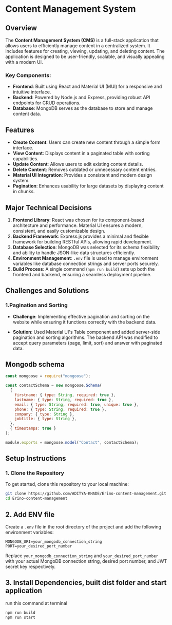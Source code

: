 # Content Management System

## Overview

The **Content Management System (CMS)** is a full-stack application that allows users to efficiently manage content in a centralized system. It includes features for creating, viewing, updating, and deleting content. The application is designed to be user-friendly, scalable, and visually appealing with a modern UI.

### Key Components:
- **Frontend**: Built using React and Material UI (MUI) for a responsive and intuitive interface.
- **Backend**: Powered by Node.js and Express, providing robust API endpoints for CRUD operations.
- **Database**: MongoDB serves as the database to store and manage content data.


## Features
- **Create Content**: Users can create new content through a simple form interface.
- **View Content**: Displays content in a paginated table with sorting capabilities.
- **Update Content**: Allows users to edit existing content details.
- **Delete Content**: Removes outdated or unnecessary content entries.
- **Material UI Integration**: Provides a consistent and modern design system.
- **Pagination**: Enhances usability for large datasets by displaying content in chunks.


## Major Technical Decisions

1. **Frontend Library**: React was chosen for its component-based architecture and performance. Material UI ensures a modern, consistent, and easily customizable design.
2. **Backend Framework**: Express.js provides a minimal and flexible framework for building RESTful APIs, allowing rapid development.
3. **Database Selection**: MongoDB was selected for its schema flexibility and ability to handle JSON-like data structures efficiently.
4. **Environment Management**: `.env` file is used to manage environment variables like database connection strings and server ports securely.
5. **Build Process**: A single command (`npm run build`) sets up both the frontend and backend, ensuring a seamless deployment pipeline.


## Challenges and Solutions

### 1.Pagination and Sorting
- **Challenge**: Implementing effective pagination and sorting on the website while ensuring it functions correctly with the backend data.

- **Solution**: Used Material UI's Table component and added server-side pagination and sorting algorithms. The backend API was modified to accept query parameters (page, limit, sort) and answer with paginated data.

## Mongodb schema
```javascript
const mongoose = require("mongoose");

const contactSchema = new mongoose.Schema(
  {
    firstname: { type: String, required: true },
    lastname: { type: String, required: true },
    email: { type: String, required: true, unique: true },
    phone: { type: String, required: true },
    company: { type: String },
    jobtitle: { type: String },
  },
  { timestamps: true }
);

module.exports = mongoose.model("Contact", contactSchema);

```



## Setup Instructions

### 1. Clone the Repository

To get started, clone this repository to your local machine:

```bash
git clone https://github.com/ADITYA-KHADE/Erino-content-management.git
cd Erino-content-management
```

## 2. Add ENV file 

Create a `.env` file in the root directory of the project and  add the following environment variables:

```plaintext
MONGODB_URI=your_mongodb_connection_string
PORT=your_desired_port_number

```

Replace `your_mongodb_connection_string` and `your_desired_port_number` with your actual MongoDB connection string, desired port number, and JWT secret key respectively.

## 3. Install Dependencies, built dist folder and start application

run this command at terminal

```bash
npm run build
npm run start
```
